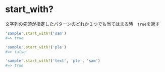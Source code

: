 # start_with?
文字列の先頭が指定したパターンのどれか１つでも当てはまる時　`true`を返す
```rb
'sample'.start_with?('sam')
#=> true

'sample'.start_with?('ple')
#=> false

'sample'.start_with?('text', 'ple', 'sam')
#=> true
```
